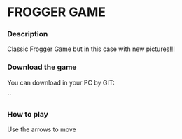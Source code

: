 
# FROGGER GAME

### Description

Classic Frogger Game but in this case with new pictures!!!

### Download the game

You can download in your PC by GIT: 

``

### How to play

Use the arrows to move 